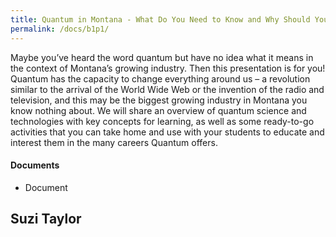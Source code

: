 ```yaml
---
title: Quantum in Montana - What Do You Need to Know and Why Should You Care?
permalink: /docs/b1p1/
---
```


Maybe you’ve heard the word quantum but have no idea what it means in the context of Montana’s growing industry. Then this presentation is for you! Quantum has the capacity to change everything around us – a revolution similar to the arrival of the World Wide Web or the invention of the radio and television, and this may be the biggest growing industry in Montana you know nothing about. We will share an overview of quantum science and technologies with key concepts for learning, as well as some ready-to-go activities that you can take home and use with your students to educate and interest them in the many careers Quantum offers. 

#### Documents
 - Document

## Suzi Taylor
